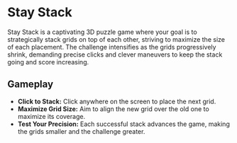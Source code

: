# Stay Stack

Stay Stack is a captivating 3D puzzle game where your goal is to strategically stack grids on top of each other, striving to maximize the size of each placement. The challenge intensifies as the grids progressively shrink, demanding precise clicks and clever maneuvers to keep the stack going and score increasing.

## Gameplay

- **Click to Stack:** Click anywhere on the screen to place the next grid.
- **Maximize Grid Size:** Aim to align the new grid over the old one to maximize its coverage.
- **Test Your Precision:** Each successful stack advances the game, making the grids smaller and the challenge greater.

